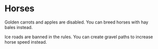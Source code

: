 # Horses

Golden carrots and apples are disabled. You can breed horses with hay bales instead.

Ice roads are banned in the rules. You can create gravel paths to increase horse speed instead.
